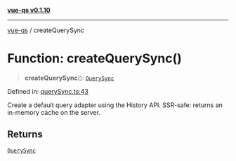 [**vue-qs v0.1.10**](../README.md)

***

[vue-qs](../README.md) / createQuerySync

# Function: createQuerySync()

> **createQuerySync**(): [`QuerySync`](../type-aliases/QuerySync.md)

Defined in: [querySync.ts:43](https://github.com/iamsomraj/vue-qs/blob/f0c3b00cd958e5a3adba94ae66926daf711f0fdf/src/querySync.ts#L43)

Create a default query adapter using the History API.
SSR-safe: returns an in-memory cache on the server.

## Returns

[`QuerySync`](../type-aliases/QuerySync.md)
